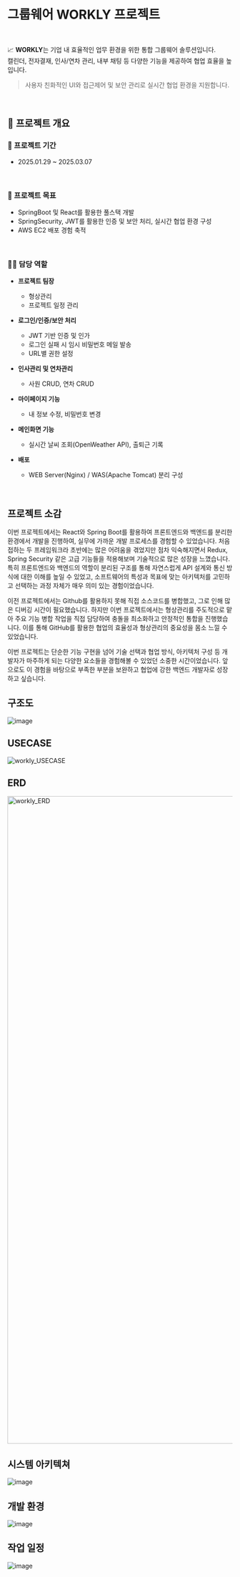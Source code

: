 # 그룹웨어 WORKLY 프로젝트

<br> 

📈  **WORKLY**는 기업 내 효율적인 업무 환경을 위한 통합 그룹웨어 솔루션입니다.  
캘린더, 전자결재, 인사/연차 관리, 내부 채팅 등 다양한 기능을 제공하여 협업 효율을 높입니다.

> 사용자 친화적인 UI와 접근제어 및 보안 관리로 실시간 협업 환경을 지원합니다.

<br>

## 📌 프로젝트 개요

<h3>📅 프로젝트 기간</h3>

  - 2025.01.29 ~ 2025.03.07

<br>

<h3>📝 프로젝트 목표</h3>

  - SpringBoot 및 React를 활용한 풀스택 개발
  - SpringSecurity, JWT를 활용한 인증 및 보안 처리, 실시간 협업 환경 구성
  - AWS EC2 배포 경험 축적

<br>

<h3>👨‍💻 담당 역할</h3>

  - **프로젝트 팀장**
    - 형상관리
    - 프로젝트 일정 관리
      
  - **로그인/인증/보안 처리**
    - JWT 기반 인증 및 인가
    - 로그인 실패 시 임시 비밀번호 메일 발송
    - URL별 권한 설정
      
  - **인사관리 및 연차관리**
    - 사원 CRUD, 연차 CRUD
      
  - **마이페이지 기능**
    - 내 정보 수정, 비밀번호 변경
      
  - **메인화면 기능**
    - 실시간 날씨 조회(OpenWeather API), 출퇴근 기록
      
  - **배포**
    - WEB Server(Nginx) / WAS(Apache Tomcat) 분리 구성


<br>

## 프로젝트 소감

이번 프로젝트에서는 React와 Spring Boot를 활용하여 프론트엔드와 백엔드를 분리한 환경에서 개발을 진행하여, 실무에 가까운 개발 프로세스를 경험할 수 있었습니다. 처음 접하는 두 프레임워크라 초반에는 많은 어려움을 겪었지만 점차 익숙해지면서 Redux, Spring Security 같은 고급 기능들을 적용해보며 기술적으로 많은 성장을 느꼈습니다. 특히 프론트엔드와 백엔드의 역할이 분리된 구조를 통해 자연스럽게 API 설계와 통신 방식에 대한 이해를 높일 수 있었고, 소프트웨어의 특성과 목표에 맞는 아키텍처를 고민하고 선택하는 과정 자체가 매우 의미 있는 경험이었습니다.

이전 프로젝트에서는 Github를 활용하지 못해 직접 소스코드를 병합했고, 그로 인해 많은 디버깅 시간이 필요했습니다. 하지만 이번 프로젝트에서는 형상관리를 주도적으로 맡아 주요 기능 병합 작업을 직접 담당하여 충돌을 최소화하고 안정적인 통합을 진행했습니다. 이를 통해 GitHub를 활용한 협업의 효율성과 형상관리의 중요성을 몸소 느낄 수 있었습니다.

이번 프로젝트는 단순한 기능 구현을 넘어 기술 선택과 협업 방식, 아키텍처 구성 등 개발자가 마주하게 되는 다양한 요소들을 경험해볼 수 있었던 소중한 시간이었습니다. 앞으로도 이 경험을 바탕으로 부족한 부분을 보완하고 협업에 강한 백엔드 개발자로 성장하고 싶습니다.


<h2>구조도</h2>

![image](https://github.com/user-attachments/assets/4f3503fb-7b06-4598-8fcf-e1b438985a88)

<h2>USECASE</h2>

![workly_USECASE](https://github.com/user-attachments/assets/4ad85dcf-4cca-4f07-9a4c-04a23baafb6c)


<h2>ERD</h2>

<img width="1450" alt="workly_ERD" src="https://github.com/user-attachments/assets/e6a947fc-b695-4fc7-a5b4-f10add9ef539" />


<h2>시스템 아키텍쳐</h2>

![image](https://github.com/user-attachments/assets/664fcbac-5a98-44c2-a6cb-b55a49bafbfa)

<h2>개발 환경</h2>

![image](https://github.com/user-attachments/assets/12fb34ef-29f2-4648-8478-f59fa628e0b5)

<h2>작업 일정</h2>

![image](https://github.com/user-attachments/assets/34429ea3-3735-420a-9c30-c03d9b14ee02)


